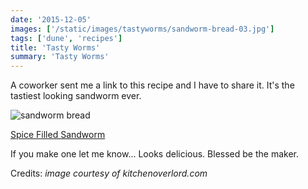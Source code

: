 ```yaml
---
date: '2015-12-05'
images: ['/static/images/tastyworms/sandworm-bread-03.jpg']
tags: ['dune', 'recipes']
title: 'Tasty Worms'
summary: 'Tasty Worms'
---
```


A coworker sent me a link to this recipe and I have to share it. It's the tastiest looking sandworm ever.

![sandworm bread](/static/images/tastyworms/sandworm-bread-03.jpg)

[Spice Filled Sandworm](https://kitchenoverlord.com/dune-week-spice-filled-sandworm/)

If you make one let me know... Looks delicious. Blessed be the maker.

Credits: _image courtesy of kitchenoverlord.com_
